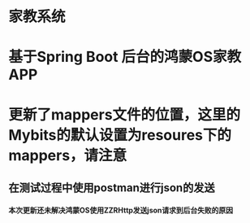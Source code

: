 # 家教系统

# 基于Spring Boot 后台的鸿蒙OS家教APP

# 更新了mappers文件的位置，这里的Mybits的默认设置为resoures下的mappers，请注意

## 在测试过程中使用postman进行json的发送

#### 本次更新还未解决鸿蒙OS使用ZZRHttp发送json请求到后台失败的原因

